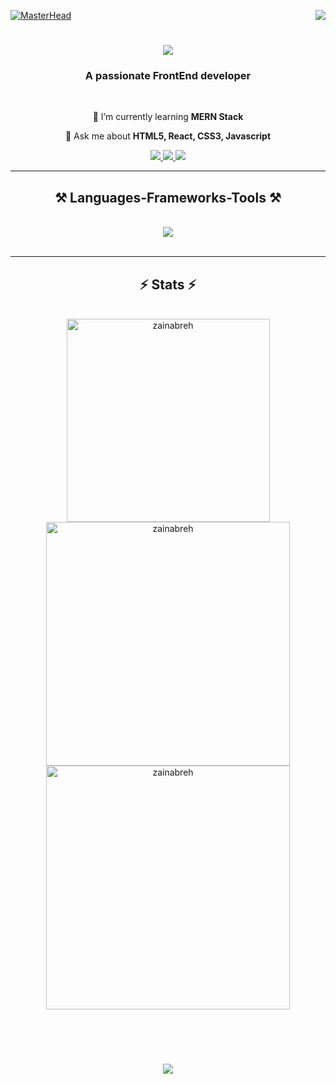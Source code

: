 [![MasterHead](https://raw.githubusercontent.com/PolarBearGG/PolarBearGG/master/web-developer.gif)](https://zainabreh.io)
<img align="right" src="https://visitor-badge.laobi.icu/badge?page_id=zainabreh/zainabreh" />

<h1 align="center">
    <img src="https://readme-typing-svg.herokuapp.com/?font=Righteous&size=35&center=true&vCenter=true&width=500&height=70&duration=4000&lines=Hi+There!+👋;+I'm+Zainab+Rehman!;" />
</h1>

<h3 align="center">A passionate FrontEnd developer</h3>

<br/>

<div align="center">
 
 🌱 I’m currently learning **MERN Stack**

💬 Ask me about **HTML5, React, CSS3, Javascript**

 </div>
 
<div align="center"> 
  <a href="mailto:zainab.rd.93@gmail.com">
    <img src="https://img.shields.io/badge/Gmail-333333?style=for-the-badge&logo=gmail&logoColor=red" />
  </a>
  <a href="https://www.linkedin.com/in/zainab-rehman-0a2a32259/" target="_blank">
    <img src="https://img.shields.io/badge/LinkedIn-0077B5?style=for-the-badge&logo=linkedin&logoColor=white" target="_blank" />
  </a>
  <a href="https://github.com/zainabreh" target="_blank">
     <img src="https://img.shields.io/badge/Portfolio-FF5722?style=for-the-badge&logo=todoist&logoColor=white" target="_blank" /> <!-- sqlite, safari, google-chrome are other good icon options -->
  </a>
</div>

 <hr/>
 
<h2 align="center">⚒️ Languages-Frameworks-Tools ⚒️</h2>
<br/>
<div align="center">
    <img src="https://skillicons.dev/icons?i=react,bootstrap,javascript,html,css,vscode,github,tailwind,git" /><br/>
</div>

<br/>
<hr/>


 <h2 align="center">⚡ Stats ⚡</h2>
<br>

<div align=center>
  <img width=325 align="center" src="https://github-readme-stats.vercel.app/api/top-langs?username=zainabreh&show_icons=true&locale=en&layout=compact&langs_count=8&theme=react&border_radius=10&size_weight=0.5&count_weight=0.5&exclude_repo=github-readme-stats" alt="zainabreh" />

<img width=390 align="center" src="https://github-readme-stats.vercel.app/api?username=zainabreh&show_icons=true&locale=en&count_private=true&theme=react&rank_icon=github&border_radius=10" alt="zainabreh" />

<img width=390 align="center" src="https://github-readme-streak-stats.herokuapp.com/?user=zainabreh&count_private=true&theme=react&border_radius=10&" alt="zainabreh" />
</div>

<br/><br/>






<h1 align="center">
    <img src="https://readme-typing-svg.herokuapp.com/?font=Righteous&size=35&center=true&vCenter=true&width=600&height=70&duration=4000&lines=Shoot+me+a+message+on+linkedin!;+I'm+always+down+to+collaborate+:);+Thanks+for+visiting!"; />
</h1>
